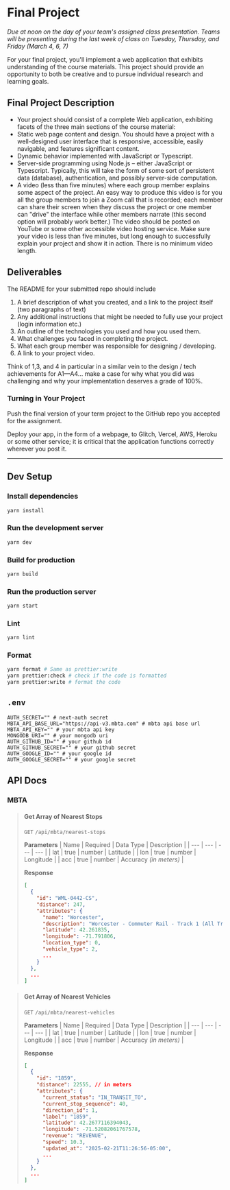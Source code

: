 # Final Project

_Due at noon on the day of your team's assigned class presentation. Teams will be presenting
during the last week of class on Tuesday, Thursday, and Friday (March 4, 6, 7)_

For your final project, you'll implement a web application that exhibits understanding of the course materials.
This project should provide an opportunity to both be creative and to pursue individual research and learning goals.

## Final Project Description

- Your project should consist of a complete Web application, exhibiting facets of the three main sections of the course material:
- Static web page content and design. You should have a project with a well-designed user interface that is responsive, accessible, easily navigable, and features significant content.
- Dynamic behavior implemented with JavaScript or Typescript.
- Server-side programming using Node.js – either JavaScript or Typescript. Typically, this will take the form of some sort of persistent data (database), authentication, and possibly server-side computation.
- A video (less than five minutes) where each group member explains some aspect of the project. An easy way to produce this video is for you all the group members to join a Zoom call that is recorded; each member can share their screen when they discuss the project or one member can "drive" the interface while other members narrate (this second option will probably work better.) The video should be posted on YouTube or some other accessible video hosting service. Make sure your video is less than five minutes, but long enough to successfully explain your project and show it in action. There is no minimum video length.

## Deliverables

The README for your submitted repo should include

1. A brief description of what you created, and a link to the project itself (two paragraphs of text)
2. Any additional instructions that might be needed to fully use your project (login information etc.)
3. An outline of the technologies you used and how you used them.
4. What challenges you faced in completing the project.
5. What each group member was responsible for designing / developing.
6. A link to your project video.

Think of 1,3, and 4 in particular in a similar vein to the design / tech achievements for A1—A4… make a case for why what you did was challenging and why your implementation deserves a grade of 100%.

### Turning in Your Project

Push the final version of your term project to the GitHub repo you accepted for the assignment.

Deploy your app, in the form of a webpage, to Glitch, Vercel, AWS, Heroku or some other service; it is critical that the application functions correctly wherever you post it.

---

## Dev Setup

### Install dependencies

```bash
yarn install
```

### Run the development server

```bash
yarn dev
```

### Build for production

```bash
yarn build
```

### Run the production server

```bash
yarn start
```

### Lint

```bash
yarn lint
```

### Format

```bash
yarn format # Same as prettier:write
yarn prettier:check # check if the code is formatted
yarn prettier:write # format the code
```

## `.env`

```env
AUTH_SECRET="" # next-auth secret
MBTA_API_BASE_URL="https://api-v3.mbta.com" # mbta api base url
MBTA_API_KEY="" # your mbta api key
MONGODB_URI="" # your mongodb uri
AUTH_GITHUB_ID="" # your github id
AUTH_GITHUB_SECRET="" # your github secret
AUTH_GOOGLE_ID="" # your google id
AUTH_GOOGLE_SECRET="" # your google secret
```

## API Docs

### MBTA

> #### Get Array of Nearest Stops
>
> `GET` `/api/mbta/nearest-stops`
>
> **Parameters**
> | Name | Required | Data Type | Description |
> | --- | --- | --- | --- |
> | lat | true | number | Latitude |
> | lon | true | number | Longitude |
> | acc | true | number | Accuracy _(in meters)_ |
>
> **Response**
>
> ```json
> [
>   {
>     "id": "WML-0442-CS",
>     "distance": 247,
>     "attributes": {
>       "name": "Worcester",
>       "description": "Worcester - Commuter Rail - Track 1 (All Trains)",
>       "latitude": 42.261835,
>       "longitude": -71.791806,
>       "location_type": 0,
>       "vehicle_type": 2,
>       ...
>     }
>   },
>   ...
> ]
> ```

> #### Get Array of Nearest Vehicles
>
> `GET` `/api/mbta/nearest-vehicles`
>
> **Parameters**
> | Name | Required | Data Type | Description |
> | --- | --- | --- | --- |
> | lat | true | number | Latitude |
> | lon | true | number | Longitude |
> | acc | true | number | Accuracy _(in meters)_ |
>
> **Response**
>
> ```json
> [
>   {
>     "id": "1859",
>     "distance": 22555, // in meters
>     "attributes": {
>       "current_status": "IN_TRANSIT_TO",
>       "current_stop_sequence": 40,
>       "direction_id": 1,
>       "label": "1859",
>       "latitude": 42.2677116394043,
>       "longitude": -71.52082061767578,
>       "revenue": "REVENUE",
>       "speed": 10.3,
>       "updated_at": "2025-02-21T11:26:56-05:00",
>       ...
>     }
>   },
>   ...
> ]
> ```
